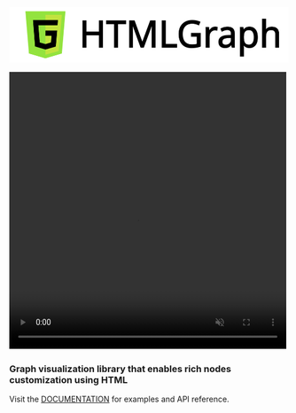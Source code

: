 <p align="center">
  <img src="/media/logo-label.svg" alt="HTMLGraph" width="520" height="100"/>
</p>

<video autoplay muted width="500" height="500">
  <source type="video/webm" src="https://github.com/user-attachments/assets/8149ada6-c392-47ca-8df3-e75a77387c44">
</video>

### Graph visualization library that enables rich nodes customization using HTML

Visit the <a target="_blank" href="https://html-graph.github.io">DOCUMENTATION</a> for examples and API reference.
